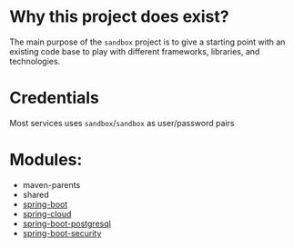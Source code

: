 # Why this project does exist?

The main purpose of the `sandbox` project is to give a starting point with an existing code base to play with different
frameworks, libraries, and technologies.

# Credentials

Most services uses `sandbox`/`sandbox` as user/password pairs

# Modules:

* maven-parents
* shared
* [spring-boot](spring-boot/README.md)
* [spring-cloud](spring-cloud/README.md)
* [spring-boot-postgresql](spring-boot-postgresql/README.md)
* [spring-boot-security](spring-boot-security/README.md)